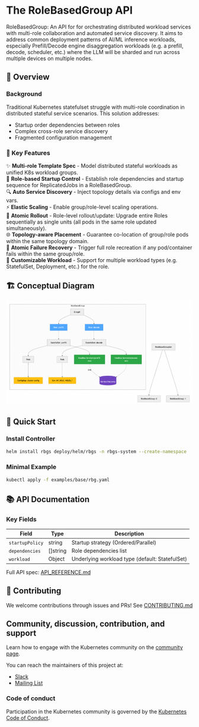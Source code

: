 # The RoleBasedGroup API 

RoleBasedGroup: An API for for orchestrating distributed workload services with multi-role collaboration and automated service discovery. It aims to address common deployment patterns of AI/ML inference workloads, especially Prefill/Decode engine disaggregation workloads (e.g. a prefill, decode, scheduler, etc.) where the LLM will be sharded and run across multiple devices on multiple nodes. 

## 📖 Overview

### Background
Traditional Kubernetes statefulset struggle with multi-role coordination in distributed stateful service scenarios. This solution addresses:
- Startup order dependencies between roles  
- Complex cross-role service discovery  
- Fragmented configuration management  

### 🧩 Key Features
  ✨ **Multi-role Template Spec** - Model distributed stateful workloads as unified K8s workload groups.  
  🔗 **Role-based Startup Control** - Establish role dependencies and startup sequence for ReplicatedJobs in a RoleBasedGroup.  
  🔍 **Auto Service Discovery** - Inject topology details via configs and env vars.  
  ⚡ **Elastic Scaling** - Enable group/role-level scaling operations.  
  🔄 **Atomic Rollout** - Role-level rollout/update: Upgrade entire Roles sequentially as single units (all pods in the same role updated simultaneously).  
  🌐 **Topology-aware Placement** - Guarantee co-location of group/role pods within the same topology domain.  
  🛑 **Atomic Failure Recovery** - Trigger full role recreation if any pod/container fails within the same group/role.  
  🔧 **Customizable Workload** - Support for multiple workload types (e.g. StatefulSet, Deployment, etc.) for the role.  

## 🏗 Conceptual Diagram

![](doc/rbgs-concept.png)

## 🚀 Quick Start

### Install Controller
```bash
helm install rbgs deploy/helm/rbgs -n rbgs-system --create-namespace
```

### Minimal Example

```bash
kubectl apply -f examples/base/rbg.yaml
```


## 📚 API Documentation

### Key Fields
| Field | Type | Description |
|-------|------|-------------|
| `startupPolicy` | string | Startup strategy (Ordered/Parallel) |
| `dependencies` | []string | Role dependencies list |
| `workload` | Object | Underlying workload type (default: StatefulSet) |

Full API spec: [API_REFERENCE.md]()

## 🤝 Contributing
We welcome contributions through issues and PRs! See [CONTRIBUTING.md](doc/CONTRIBUTING.md)

## Community, discussion, contribution, and support

Learn how to engage with the Kubernetes community on the [community page]().

You can reach the maintainers of this project at:

- [Slack]()
- [Mailing List]()

### Code of conduct

Participation in the Kubernetes community is governed by the [Kubernetes Code of Conduct](doc/code-of-conduct.md).
